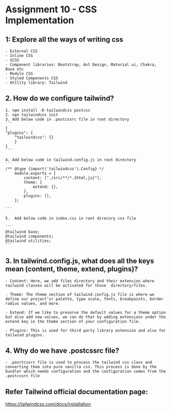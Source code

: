 # Assignment 10 - CSS Implementation

## 1: Explore all the ways of writing css

    - External CSS
    - Inline CSS
    - SCSS
    - Component libraries: Bootstrap, Ant Design, Material ui, Chakra, Base etc
    - Module CSS
    - Styled Components CSS
    - Utility library: Tailwind

## 2. How do we configure tailwind?

    1. npm install -D tailwindcss postcss
    2. npx tailwindcss init
    3. Add below code in .postcssrc file in root directory
    ```
    {
    "plugins": {
        "tailwindcss": {}
        }
    }
    ```

    4. Add below code in tailwind.config.js in root directory
    ```
    /** @type {import('tailwindcss').Config} */
        module.exports = {
            content: ["./src/**/*.{html,js}"],
            theme: {
                extend: {},
            },
            plugins: [],
        };

    ```

    5.  Add below code in index.css in root direcory css file

    ```
    @tailwind base;
    @tailwind components;
    @tailwind utilities;
    ```

## 3. In tailwind.config.js, what does all the keys mean (content, theme, extend, plugins)?

    - Content: Here, we add files directory and their extension where tailwind classes will be activated for those  directory/files.

    - Theme: The theme section of tailwind.config.js file is where we define our project’sr palette, type scale, fonts, breakpoints, border radius values, and more.

    - Extend: If we like to preserve the default values for a theme option but also add new values, we can do that by adding extensions under the extend key in the theme section of your configuration file.

    - Plugins: This is used for third party library extension and also for tailwind plugins.

## 4. Why do we have .postcssrc file?

    - .posrtcssrc file is used to process the tailwind css class and converting them into pure vanilla css. This process is done by the bundler which needs configuration and the configuration comes from the .postcssrc file

## Refer Tailwind official documentation page:

https://tailwindcss.com/docs/installation

